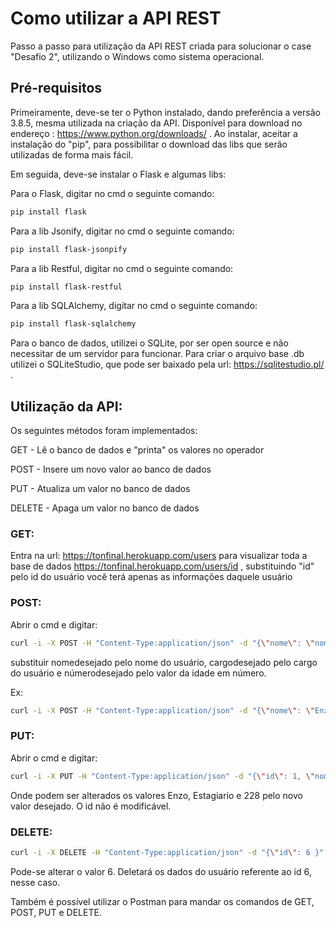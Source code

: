 # Como utilizar a API REST

Passo a passo para utilização da API REST criada para solucionar o case "Desafio 2", utilizando o Windows como sistema operacional.


## Pré-requisitos

Primeiramente, deve-se ter o Python instalado, dando preferência a versão 3.8.5, mesma utilizada na criação da API.
Disponível para download no endereço : https://www.python.org/downloads/ . Ao instalar, aceitar a instalação do "pip", para possibilitar o download
das libs que serão utilizadas de forma mais fácil.

Em seguida, deve-se instalar o Flask e algumas libs:

Para o Flask, digitar no cmd o seguinte comando:
```sh
pip install flask
```

Para a lib Jsonify, digitar no cmd o seguinte comando:
```sh
pip install flask-jsonpify
```

Para a lib Restful, digitar no cmd o seguinte comando:
```sh
pip install flask-restful
```

Para a lib SQLAlchemy, digitar no cmd o seguinte comando:
```sh
pip install flask-sqlalchemy
```


Para o banco de dados, utilizei o SQLite, por ser open source e não necessitar de um servidor para funcionar. Para criar o arquivo base .db utilizei o SQLiteStudio,
que pode ser baixado pela url: https://sqlitestudio.pl/ .


## Utilização da API:

Os seguintes métodos foram implementados:


GET - Lê o banco de dados e "printa" os valores no operador

POST - Insere um novo valor ao banco de dados

PUT - Atualiza um valor no banco de dados

DELETE - Apaga um valor no banco de dados

### GET:

Entra na url: 	https://tonfinal.herokuapp.com/users para visualizar toda a base de dados
		https://tonfinal.herokuapp.com/users/id , substituindo "id" pelo id do usuário você terá apenas as informações daquele usuário


### POST:

Abrir o cmd e digitar: 

```sh
curl -i -X POST -H "Content-Type:application/json" -d "{\"nome\": \"nomedesejado\", \"cargo\": \"cargodesejado\", \"idade\": númerodesejado }" https://tonfinal.herokuapp.com/users
```

substituir nomedesejado pelo nome do usuário, cargodesejado pelo cargo do usuário e númerodesejado pelo valor da idade em número.

Ex:
```sh
curl -i -X POST -H "Content-Type:application/json" -d "{\"nome\": \"Enzo\", \"cargo\": \"Estagiario\", \"idade\": 28 }" https://tonfinal.herokuapp.com/users
```

### PUT:

Abrir o cmd e digitar:

```sh
curl -i -X PUT -H "Content-Type:application/json" -d "{\"id\": 1, \"nome\": \"Enzo\", \"cargo\": \"Estagiario\", \"idade\": 228 }" https://tonfinal.herokuapp.com/users
```

Onde podem ser alterados os valores Enzo, Estagiario e 228 pelo novo valor desejado. O id não é modificável.


### DELETE:

```sh
curl -i -X DELETE -H "Content-Type:application/json" -d "{\"id\": 6 }" https://tonfinal.herokuapp.com/users 
```

Pode-se alterar o valor 6. Deletará os dados do usuário referente ao id 6, nesse caso.



Também é possível utilizar o Postman para mandar os comandos de GET, POST, PUT e DELETE.
